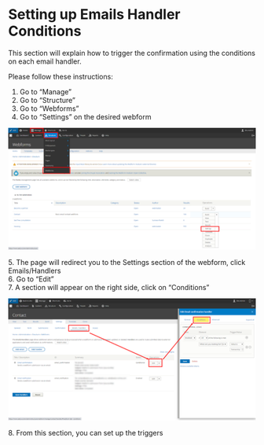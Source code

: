 # Setting up Emails Handler Conditions

This section will explain how to trigger the confirmation using the conditions on each email handler.

Please follow these instructions:

1. Go to “Manage”
2. Go to “Structure”
3. Go to “Webforms”
4. Go to “Settings” on the desired webform

![](../../../.gitbook/assets/pasted-image-0.png)

&#x20;5\. The page will redirect you to the Settings section of the webform, click Emails/Handlers\
&#x20;6\. Go to “Edit”\
&#x20;7\. A section will appear on the right side, click on “Conditions”

![](../../../.gitbook/assets/pasted-image-0-1-.png)

8\. From this section, you can set up the triggers
